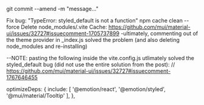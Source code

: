 git commit --amend -m "message..."


Fix bug: "TypeError: styled_default is not a function"
npm cache clean --force
Delete node_modules/.vite Cache: https://github.com/mui/material-ui/issues/32727#issuecomment-1705737899
-ultimately, commenting out of the theme provider in _index.js solved the problem (and also deleting node_modules and re-installing)

--NOTE: pasting the following inside the vite.config.js utlimately solved the styled_default bug (did not use the entire solution from the post):   // https://github.com/mui/material-ui/issues/32727#issuecomment-1767646455

  optimizeDeps: { 
    include: [
      '@emotion/react', 
      '@emotion/styled', 
      '@mui/material/Tooltip'
    ],
  },